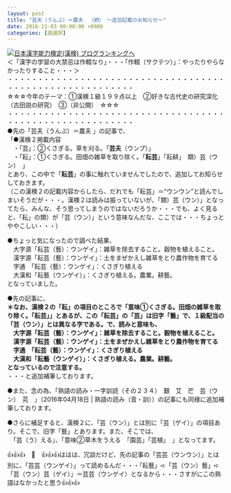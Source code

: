 ```yaml
---
layout: post
title: "芸夫（うんぷ）＝農夫 　（続）　～追加記載のお知らせ～"
date: 2016-11-03 00:00:00 +0900
categories: [語選択]
---
```


[![](/syuusyuu9701/assets/images/芸夫（うんぷ）＝農夫-（続）-～追加記載のお知らせ～-br_c_3028_1.gif)](http://blog.with2.net/link.php?1659096:3028 "日本漢字能力検定(漢検) ブログランキングへ")[日本漢字能力検定(漢検) ブログランキングへ](http://blog.with2.net/link.php?1659096:3028)  
＜「漢字の学習の大禁忌は作輟なり」・・・「作輟（サクテツ）」：やったりやらなかったりすること・・・＞  
・・・・・・・・・・・・・・・・・・・・・・・・・・・・・・・・・・・・・・・・・・・・・・・・・・・・・・・・・  
☆☆☆今年のテーマ：①漢検１級１９９点以上　②好きな古代史の研究深化（古田説の研究）　③（非公開）　☆☆☆　　  
・・・・・・・・・・・・・・・・・・・・・・・・・・・・・・・・・・・・・・・・・・・・・・・・・・・・・・・・・  
●先の「芸夫（うんぷ）＝農夫 」の記事で、  
「●漢検２掲載内容  
　・「芸」：②くさぎる。草を刈る。「**芸夫**（ウンプ）」  
　・「耘」：①くさぎる。田畑の雑草を取り除く。「**耘芸**」「耘耕」　類）芸（ウン）　」  
とあり、この中で「**耘芸**」の事に触れていませんでしたので、追加してお知らせしておきます。  
（この漢検２の記載内容からしたら、だれでも「耘芸」＝“ウンウン”と読んでしまいそうだが・・・。漢検２は読みは振っていないが、「類）芸（ウン）」となってたら、みんな、そう思ってしまうのではないだろうか・・・でも、よく見ると、「耘」の類）が「芸（ウン）」という意味なんだな、ここでは・・・ちょっとややこしい・・・）  
  
●ちょっと気になったので調べた結果、  
　大字源「耘芸（藝）：ウンゲイ」：雑草を除去すること。穀物を植えること。  
　漢字源「耘芸（藝）：ウンゲイ」：土をまぜかえし雑草をとり農作物を育てる  
　字通　「耘芸（藝）：ウンゲイ」：くさぎり植える  
　大漢和「耘藝（ウンゲイ）」：くさぎり植える。農業。耕藝。  
となっていました。  
  
●先の記事に、  
**＊なお、漢検２の「耘」の項目のところで「意味①くさぎる。田畑の雑草を取り除く。「耘芸」」とあるが、この「耘芸」の「芸」は旧字「藝」で、１級配当の「芸（ウン）」とは異なる字である。で、読みと意味も、  
　大字源「耘芸（藝）：ウンゲイ」：雑草を除去すること。穀物を植えること。  
　漢字源「耘芸（藝）：ウンゲイ」：土をまぜかえし雑草をとり農作物を育てる  
　字通　「耘芸（藝）：ウンゲイ」：くさぎり植える  
　大漢和「耘藝（ウンゲイ）」：くさぎり植える。農業。耕藝。  
となっているので注意する。**  
・・・と追加補筆しております。  
  
●また、念の為、「熟語の読み・一字訓読（その２３４）　艱　艾　芒　芸（ウン）　芫　」（2016年04月18日 | 熟語の読み（音・訓））の記事にも同様に追加補筆しております。  
  
●さらに補足すると、漢検２に、「芸（ウン）」とは別に「芸（ゲイ）」の項目あり。そこで、旧字「藝」とあります。また、そこでは、  
　「芸（う）える」、「意味②草木をうえる　「園芸」「芸植」　」となってます。  
  
👍👍👍　🐒　👍👍👍ははは、冗談だけど、先の記事の「芸芸（ウンウン）」とは別に、「芸芸（ウンゲイ）」って読めるんだ・・・「耘藝」➪「芸（ウン）藝」➪「芸（ウン）芸（ゲイ）」＝芸芸（ウンゲイ）となるから・・・さすがにこの熟語はなかったと思う👍👍👍　  